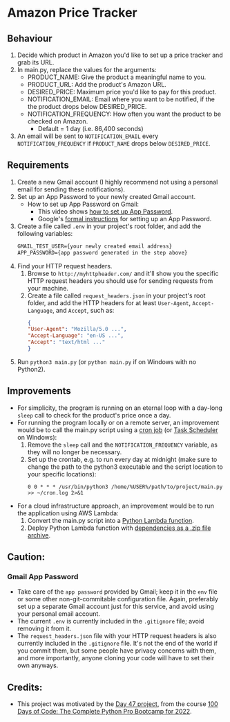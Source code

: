 # Amazon Price Tracker

## Behaviour
1. Decide which product in Amazon you'd like to set up a price tracker and grab its URL.
2. In main.py, replace the values for the arguments:
    * PRODUCT_NAME: Give the product a meaningful name to you.
    * PRODUCT_URL: Add the product's Amazon URL.
    * DESIRED_PRICE: Maximum price you'd like to pay for this product.
    * NOTIFICATION_EMAIL: Email where you want to be notified, if the the product drops below DESIRED_PRICE.
    * NOTIFICATION_FREQUENCY: How often you want the product to be checked on Amazon.
        * Default = 1 day (i.e. 86,400 seconds)
3. An email will be sent to `NOTIFICATION_EMAIL` every `NOTIFICATION_FREQUENCY` if `PRODUCT_NAME` drops below `DESIRED_PRICE`.

## Requirements
1. Create a new Gmail account (I highly recommend not using a personal email for sending these notifications).
2. Set up an App Password to your newly created Gmail account.
    * How to set up App Password on Gmail:
        * This video shows [how to set up App Password](https://www.youtube.com/watch?v=BFTCVC33qhQ&t=374s).
        * Google's [formal instructions](https://support.google.com/accounts/answer/185833) for setting up an App Password.
3. Create a file called `.env` in your project's root folder, and add the following variables:
    ```txt
    GMAIL_TEST_USER={your newly created email address}
    APP_PASSWORD={app password generated in the step above}
    ```
4. Find your HTTP request headers. 
    1. Browse to `http://myhttpheader.com/` and it'll show you the specific HTTP request headers you should use for sending requests from your machine.
    2. Create a file called `request_headers.json` in your project's root folder, and add the HTTP headers for at least `User-Agent`, `Accept-Language`, and `Accept`, such as:
        ```json
        {
        "User-Agent": "Mozilla/5.0 ...",
        "Accept-Language": "en-US ...",
        "Accept": "text/html ..."
        }
        ```
5. Run `python3 main.py` (or `python main.py` if on Windows with no Python2).

## Improvements
* For simplicity, the program is running on an eternal loop with a day-long `sleep` call to check for the product's price once a day.
* For running the program locally or on a remote server, an improvement would be to call the main.py script using a [cron job](https://gavinwiener.medium.com/how-to-schedule-a-python-script-cron-job-dea6cbf69f4e) (or [Task Scheduler](https://datatofish.com/python-script-windows-scheduler/) on Windows):
    1. Remove the `sleep` call and the `NOTIFICATION_FREQUENCY` variable, as they will no longer be necessary.
    2. Set up the crontab, e.g. to run every day at midnight (make sure to change the path to the python3 executable and the script location to your specific locations):
        ```crontab
        0 0 * * * /usr/bin/python3 /home/%USER%/path/to/project/main.py >> ~/cron.log 2>&1
        ```
* For a cloud infrastructure approach, an improvement would be to run the application using AWS Lambda:
    1. Convert the main.py script into a [Python Lambda function](https://docs.aws.amazon.com/lambda/latest/dg/lambda-python.html).
    2. Deploy Python Lambda function with [dependencies as a .zip file archive](https://docs.aws.amazon.com/lambda/latest/dg/python-package.html).

## Caution:
### Gmail App Password
- Take care of the `app password` provided by Gmail; keep it in the `env` file or some other non-git-commitable configuration file. Again, preferably set up a separate Gmail account just for this service, and avoid using your personal email account.
- The current `.env` is currently included in the `.gitignore` file; avoid removing it from it.
- The `request_headers.json` file with your HTTP request headers is also currently included in the `.gitignore` file. It's not the end of the world if you commit them, but some people have privacy concerns with them, and more importantly, anyone cloning your code will have to set their own anyways.

## Credits:
- This project was motivated by the [Day 47 project](https://www.udemy.com/course/100-days-of-code/learn/lecture/21839858#questions/17098568), from the course [100 Days of Code: The Complete Python Pro Bootcamp for 2022](https://www.udemy.com/course/100-days-of-code/learn/).